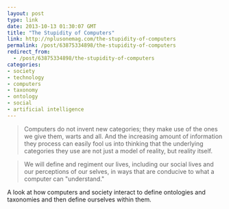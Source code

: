```yaml
---
layout: post
type: link
date: 2013-10-13 01:30:07 GMT
title: "The Stupidity of Computers"
link: http://nplusonemag.com/the-stupidity-of-computers
permalink: /post/63875334898/the-stupidity-of-computers
redirect_from: 
  - /post/63875334898/the-stupidity-of-computers
categories:
- society
- technology
- computers
- taxonomy
- ontology
- social
- artificial intelligence
---
```

<blockquote>Computers do not invent new categories; they make use of the ones we give them, warts and all. And the increasing amount of information they process can easily fool us into thinking that the underlying categories they use are not just a model of reality, but reality itself.</blockquote>
<blockquote>We will define and regiment our lives, including our social lives and our perceptions of our selves, in ways that are conducive to what a computer can "understand."</blockquote>
<p>A look at how computers and society interact to define ontologies and taxonomies and then define ourselves within them.</p>